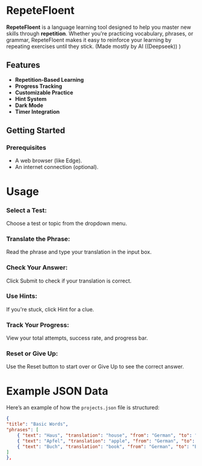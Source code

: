 # RepeteFloent

**RepeteFloent** is a language learning tool designed to help you master new skills through **repetition**. Whether you're practicing vocabulary, phrases, or grammar, RepeteFloent makes it easy to reinforce your learning by repeating exercises until they stick.
(Made mostly by AI ((Deepseek)) )
## Features

- **Repetition-Based Learning**
- **Progress Tracking**
- **Customizable Practice**
- **Hint System**
- **Dark Mode**
- **Timer Integration**

## Getting Started

### Prerequisites
- A web browser (like Edge).
- An internet connection (optional).

# Usage
### Select a Test:

Choose a test or topic from the dropdown menu.

### Translate the Phrase:

Read the phrase and type your translation in the input box.

### Check Your Answer:

Click Submit to check if your translation is correct.

### Use Hints:

If you're stuck, click Hint for a clue.

### Track Your Progress:

View your total attempts, success rate, and progress bar.

### Reset or Give Up:

Use the Reset button to start over or Give Up to see the correct answer.

# Example JSON Data

Here’s an example of how the `projects.json` file is structured:

```json
{
"title": "Basic Words",
"phrases": [
    { "text": "Haus", "translation": "house", "from": "German", "to": "English" },
    { "text": "Apfel", "translation": "apple", "from": "German", "to": "English" },
    { "text": "Buch", "translation": "book", "from": "German", "to": "English" },
]
},
```
